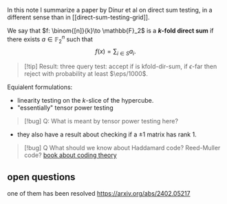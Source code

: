 In this note I summarize a paper by Dinur et al on direct sum testing, in a different sense than in [[direct-sum-testing-grid]].

We say that $f: \binom{[n]}{k}\to \mathbb{F}_2$ is a **$k$-fold direct sum** if 
there exists $a\in \mathbb{F}_2^n$ such that 
$$f(x) =\sum_{i\in S} a_i.$$

> [!tip] Result: 
> three query test: 
> accept if is kfold-dir-sum, 
> if  $\epsilon$-far then reject with probability at least $\eps/1000$. 

Equialent formulations:
- linearity testing on the $k$-slice of the hypercube. 
- "essentially" tensor power testing

>[!bug] Q:
>What is meant by tensor power testing here?

- they also have a result about checking if a $\pm 1$ matrix has rank $1$. 



>[!bug] Q
> What should we know about Haddamard code? 
>Reed-Muller code?
>[book about coding theory](https://www.sciencedirect.com/bookseries/north-holland-mathematical-library/vol/16)

## open questions

one of them has been resolved https://arxiv.org/abs/2402.05217